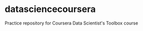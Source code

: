 datasciencecoursera
===================

Practice repository for Coursera Data Scientist's Toolbox course
